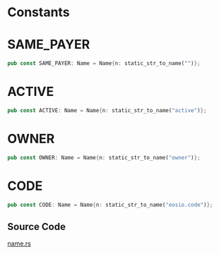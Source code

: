 # Constants

# SAME_PAYER

```rust
pub const SAME_PAYER: Name = Name{n: static_str_to_name("")};
```

# ACTIVE
```rust
pub const ACTIVE: Name = Name{n: static_str_to_name("active")};
```

# OWNER
```rust
pub const OWNER: Name = Name{n: static_str_to_name("owner")};
```

# CODE
```rust
pub const CODE: Name = Name{n: static_str_to_name("eosio.code")};
```

## Source Code

[name.rs](https://github.com/uuosio/rscdk/blob/main/crates/eosio-chain/src/name.rs#L248)
